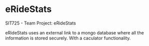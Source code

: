# eRideStats
SIT725 - Team Project: eRideStats

eRideStats uses an external link to a mongo database where all the information is stored securely. With a caculator functionality.